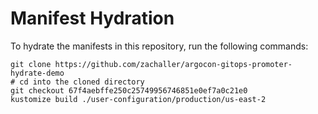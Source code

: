 # Manifest Hydration

To hydrate the manifests in this repository, run the following commands:

```shell
git clone https://github.com/zachaller/argocon-gitops-promoter-hydrate-demo
# cd into the cloned directory
git checkout 67f4aebffe250c25749956746851e0ef7a0c21e0
kustomize build ./user-configuration/production/us-east-2
```
